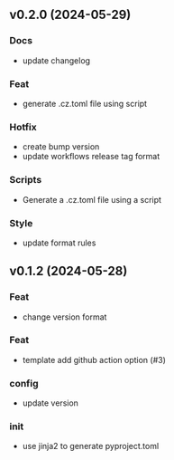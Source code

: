 ## v0.2.0 (2024-05-29)

### Docs

- update changelog

### Feat

- generate .cz.toml file using script

### Hotfix

- create bump version
- update workflows release tag format

### Scripts

- Generate a .cz.toml file using a script

### Style

- update format rules

## v0.1.2 (2024-05-28)

### Feat

- change version format

### Feat

- template add github action option (#3)

### config

- update version

### init

- use jinja2 to generate pyproject.toml
